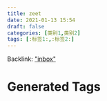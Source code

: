 ```yaml
---
title: zeet
date: 2021-01-13 15:54
draft: false
categories: [类别1,类别2]
tags: [:标签1:,:标签2:]
---
```


Backlink: ["inbox"](/inbox)




# Generated Tags


